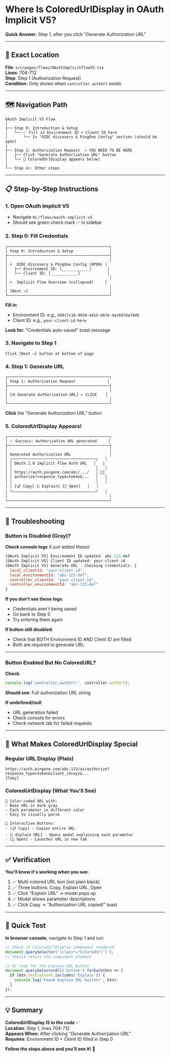 # Where Is ColoredUrlDisplay in OAuth Implicit V5?

**Quick Answer**: Step 1, after you click "Generate Authorization URL"

---

## 📍 Exact Location

**File**: `src/pages/flows/OAuthImplicitFlowV5.tsx`  
**Lines**: 704-712  
**Step**: Step 1 (Authorization Request)  
**Condition**: Only shows when `controller.authUrl` exists

---

## 🗺️ Navigation Path

```
OAuth Implicit V5 Flow
│
├── Step 0: Introduction & Setup
│   └── ✅ Fill in Environment ID + Client ID here
│       └── In "OIDC discovery & PingOne Config" section (should be open)
│
├── Step 1: Authorization Request  ← YOU NEED TO BE HERE
│   ├── Click "Generate Authorization URL" button
│   └── 🎨 ColoredUrlDisplay appears below!
│
└── Step 2+: Other steps
```

---

## 📋 Step-by-Step Instructions

### 1. Open OAuth Implicit V5
- Navigate to `/flows/oauth-implicit-v5`
- Should see green check mark ✅ in sidebar

### 2. Step 0: Fill Credentials
```
┌─────────────────────────────────────────────┐
│ Step 0: Introduction & Setup                │
├─────────────────────────────────────────────┤
│                                             │
│ ⬇️  OIDC discovery & PingOne Config (OPEN) │
│   ├── Environment ID: [____________]       │
│   └── Client ID: [____________]            │
│                                             │
│ ➡️  Implicit Flow Overview (collapsed)     │
│                                             │
│ [Next →]                                    │
└─────────────────────────────────────────────┘
```

**Fill in**:
- Environment ID: e.g., `b9817c16-9910-4415-b67e-4ac687da74d9`
- Client ID: e.g., `your-client-id-here`

**Look for**: "Credentials auto-saved" toast message

### 3. Navigate to Step 1
```
Click [Next →] button at bottom of page
```

### 4. Step 1: Generate URL
```
┌─────────────────────────────────────────────┐
│ Step 1: Authorization Request              │
├─────────────────────────────────────────────┤
│                                             │
│ [🌐 Generate Authorization URL] ← CLICK    │
│                                             │
└─────────────────────────────────────────────┘
```

**Click** the "Generate Authorization URL" button

### 5. ColoredUrlDisplay Appears!
```
┌─────────────────────────────────────────────┐
│ ✅ Success: Authorization URL generated     │
├─────────────────────────────────────────────┤
│                                             │
│ Generated Authorization URL                 │
│ ┌─────────────────────────────────────┐   │
│ │ OAuth 2.0 Implicit Flow Auth URL   │   │
│ │                                     │   │
│ │ https://auth.pingone.com/abc/.../   │ 🎨│
│ │ authorize?response_type=token&...   │   │
│ │                                     │   │
│ │ [📋 Copy] [ℹ️ Explain] [🔗 Open]   │   │
│ └─────────────────────────────────────┘   │
│                                             │
└─────────────────────────────────────────────┘
```

---

## 🚨 Troubleshooting

### Button is Disabled (Gray)?

**Check console logs** (I just added these):
```javascript
[OAuth Implicit V5] Environment ID updated: abc-123-def
[OAuth Implicit V5] Client ID updated: your-client-id
[OAuth Implicit V5] Generate URL - Checking credentials: {
  local_clientId: "your-client-id",
  local_environmentId: "abc-123-def",
  controller_clientId: "your-client-id",
  controller_environmentId: "abc-123-def"
}
```

**If you don't see these logs**:
- Credentials aren't being saved
- Go back to Step 0
- Try entering them again

**If button still disabled**:
- Check that BOTH Environment ID AND Client ID are filled
- Both are required to generate URL

---

### Button Enabled But No ColoredURL?

**Check**:
```javascript
console.log('controller.authUrl:', controller.authUrl);
```

**Should see**: Full authorization URL string

**If undefined/null**:
- URL generation failed
- Check console for errors
- Check network tab for failed requests

---

## 🎨 What Makes ColoredUrlDisplay Special

### Regular URL Display (Plain)
```
https://auth.pingone.com/abc-123/as/authorize?response_type=token&client_id=xyz&...
[Copy]
```

### ColoredUrlDisplay (What You'll See)
```
🎨 Color-coded URL with:
- Base URL in dark gray
- Each parameter in different color
- Easy to visually parse

🔘 Interactive Buttons:
- [📋 Copy] - Copies entire URL
- [ℹ️ Explain URL] - Opens modal explaining each parameter
- [🔗 Open] - Launches URL in new tab
```

---

## ✅ Verification

**You'll know it's working when you see**:

1. ✅ Multi-colored URL text (not plain black)
2. ✅ Three buttons: Copy, Explain URL, Open
3. ✅ Click "Explain URL" → modal pops up
4. ✅ Modal shows parameter descriptions
5. ✅ Click Copy → "Authorization URL copied!" toast

---

## 🎯 Quick Test

**In browser console**, navigate to Step 1 and run:
```javascript
// Check if ColoredUrlDisplay component rendered
document.querySelector('[class*="ColoredUrl"]');
// Should return the component element

// Or look for the Explain URL button
document.querySelectorAll('button').forEach(btn => {
  if (btn.textContent.includes('Explain')) {
    console.log('Found Explain URL button!', btn);
  }
});
```

---

## 💡 Summary

**ColoredUrlDisplay IS in the code** ✅  
**Location**: Step 1, lines 704-712  
**Appears When**: After clicking "Generate Authorization URL"  
**Requires**: Environment ID + Client ID filled in Step 0  

**Follow the steps above and you'll see it!** 🎨











